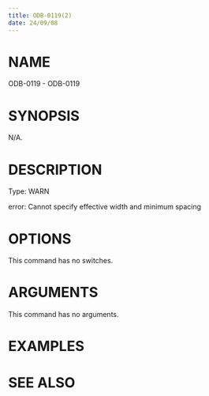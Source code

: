 ```yaml
---
title: ODB-0119(2)
date: 24/09/08
---
```


# NAME

ODB-0119 - ODB-0119

# SYNOPSIS

N/A.

# DESCRIPTION

Type: WARN

error: Cannot specify effective width and minimum spacing

# OPTIONS

This command has no switches.

# ARGUMENTS

This command has no arguments.

# EXAMPLES

# SEE ALSO
